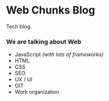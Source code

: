 # Web Chunks Blog


Tech blog.

### We are talking about Web

* JavaScript _(with lots of frameworks)_
* HTML
* CSS
* SEO
* UX / UI
* GIT
* Work organization 

